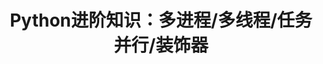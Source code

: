 ---
layout: mypost
title: Python进阶知识：多进程/多线程/任务并行/装饰器
categories: 编程
extMath: true
images: true
address: changsha
show_footer_image: true
description: 主要介绍Python进阶知识：多线程/任务并行/装饰器以及具体代码
---